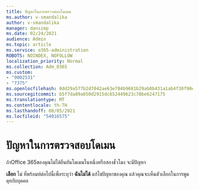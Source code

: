 ```yaml
---
title: ปัญหาในการตรวจสอบโดเมน
ms.author: v-smandalika
author: v-smandalika
manager: dansimp
ms.date: 02/24/2021
audience: Admin
ms.topic: article
ms.service: o365-administration
ROBOTS: NOINDEX, NOFOLLOW
localization_priority: Normal
ms.collection: Adm_O365
ms.custom:
- "9002531"
- "7375"
ms.openlocfilehash: 0dd29a577b2d7042ae63e784b9681b29ab0b431a1ab4f30f90e49aaa03c7c0ed
ms.sourcegitcommit: b5f7da89a650d2915dc652449623c78be6247175
ms.translationtype: MT
ms.contentlocale: th-TH
ms.lasthandoff: 08/05/2021
ms.locfileid: "54016575"
---
```

# <a name="problem-verifying-a-domain"></a>ปัญหาในการตรวจสอบโดเมน

ถ้าOffice 365ของคุณไม่ได้ยืนยันโดเมนในหนึ่งหรือสองชั่วโมง จะมีปัญหา

**เลือก** ไม่ ที่พร้อมท์ต่อไปนี้เพื่อระบุว่า **ฉันไม่ได้** แก้ไขปัญหาของคุณ แล้วคุณจะเห็นตัวเลือกในการพูดคุยกับบุคคล
